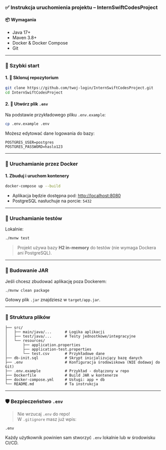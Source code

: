 ### ✅ Instrukcja uruchomienia projektu – InternSwiftCodesProject

#### 📦 Wymagania
- Java 17+
- Maven 3.8+
- Docker & Docker Compose
- Git

---

### 🚀 Szybki start

#### 1. 🔁 Sklonuj repozytorium
```bash
git clone https://github.com/twoj-login/InternSwiftCodesProject.git
cd InternSwiftCodesProject
```

#### 2. 📄 Utwórz plik `.env`

Na podstawie przykładowego pliku `.env.example`:

```bash
cp .env.example .env
```

Możesz edytować dane logowania do bazy:
```env
POSTGRES_USER=postgres
POSTGRES_PASSWORD=haslo123
```

---

### 🐳 Uruchamianie przez Docker

#### 1. Zbuduj i uruchom kontenery

```bash
docker-compose up --build
```

- Aplikacja będzie dostępna pod: [http://localhost:8080](http://localhost:8080)
- PostgreSQL nasłuchuje na porcie: `5432`

---

### 🥪 Uruchamianie testów

Lokalnie:
```bash
./mvnw test
```

> Projekt używa bazy **H2 in-memory** do testów (nie wymaga Dockera ani PostgreSQL).

---

### 🔧 Budowanie JAR

Jeśli chcesz zbudować aplikację poza Dockerem:

```bash
./mvnw clean package
```

Gotowy plik `.jar` znajdziesz w `target/app.jar`.

---

### 🚠 Struktura plików

```
├── src/
│   ├── main/java/...      # Logika aplikacji
│   ├── test/java/...      # Testy jednostkowe/integracyjne
│   └── resources/
│       ├── application.properties
│       ├── application-test.properties
│       └── test.csv       # Przykładowe dane
├── db-init.sql            # Skrypt inicjalizujący bazę danych
├── .env                   # Konfiguracja środowiskowa (NIE dodawaj do Git)
├── .env.example           # Przykład - dołączony w repo
├── Dockerfile             # Build JAR w kontenerze
├── docker-compose.yml     # Usługi: app + db
└── README.md              # Ta instrukcja
```

---

### 🛡️ Bezpieczeństwo `.env`

> Nie wrzucaj `.env` do repo!  
W `.gitignore` masz już wpis:

```
.env
```

Każdy użytkownik powinien sam stworzyć `.env` lokalnie lub w środowisku CI/CD.

